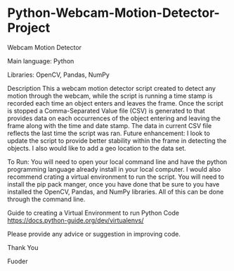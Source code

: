 # Python-Webcam-Motion-Detector-Project


Webcam Motion Detector

Main language: Python 

Libraries: OpenCV, Pandas, NumPy


Description
This a webcam motion detector script created to detect any motion through the webcam, while the script is running a time stamp is recorded each time an object enters and leaves the frame. Once the script is stopped a Comma-Separated Value file (CSV) is generated to that provides data on each occurrences of the object entering and leaving the frame along with the time and date stamp. The data in current CSV file reflects the last time the script was ran. 
Future enhancement:
I look to update the script to provide better stability within the frame in detecting the objects. I also would like to add a geo location to the data set.

To Run:
You will need to open your local command line and have the python programming language already install in your local computer. I would also recommend crating a virtual environment to run the script. You will need to install the pip pack manger, once you have done that be sure to you have installed the OpenCV, Pandas, and NumPy libraries. All of this can be done through the command line.

Guide to creating a Virtual Environment to run Python Code
https://docs.python-guide.org/dev/virtualenvs/

Please provide any advice or suggestion in improving code.

Thank You

Fuoder

